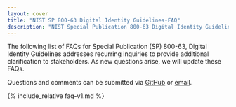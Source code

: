 ```yaml
---
layout: cover
title: "NIST SP 800-63 Digital Identity Guidelines-FAQ"
description: "NIST Special Publication 800-63 Digital Identity Guidelines-FAQ"
---
```

<section class="home home-title" markdown="1">

The following list of FAQs for Special Publication (SP) 800-63, Digital Identity Guidelines addresses recurring inquiries to provide additional clarification to stakeholders. As new questions arise, we will update these FAQs.

Questions and comments can be submitted via [GitHub](https://github.com/usnistgov/800-63-FAQ/issues) or [email](mailto:dig-comments@nist.gov).

</section>

<section class="home home-about" markdown="1">
<div class="section-container" markdown="1">

{% include_relative faq-v1.md %}

</div>
</section>
